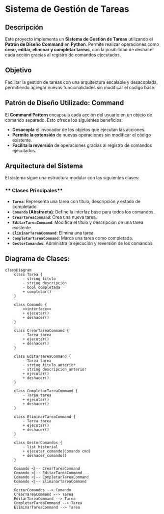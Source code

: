 #  Sistema de Gestión de Tareas

##  Descripción
Este proyecto implementa un **Sistema de Gestión de Tareas** utilizando el **Patrón de Diseño Command** en **Python**. 
Permite realizar operaciones como **crear, editar, eliminar y completar tareas**, con la posibilidad de deshacer cada acción gracias al registro de comandos ejecutados.

##  Objetivo
Facilitar la gestión de tareas con una arquitectura escalable y desacoplada, permitiendo agregar nuevas funcionalidades sin modificar el código base.

##  Patrón de Diseño Utilizado: Command
El **Command Pattern** encapsula cada acción del usuario en un objeto de comando separado. Esto ofrece los siguientes beneficios:
-  **Desacopla** el invocador de los objetos que ejecutan las acciones.
-  **Permite la extensión** de nuevas operaciones sin modificar el código existente.
-  **Facilita la reversión** de operaciones gracias al registro de comandos ejecutados.

##  Arquitectura del Sistema
El sistema sigue una estructura modular con las siguientes clases:

### ** Clases Principales**
- **`Tarea`**: Representa una tarea con título, descripción y estado de completado.
- **`Comando` (Abstracta)**: Define la interfaz base para todos los comandos.
- **`CrearTareaCommand`**: Crea una nueva tarea.
- **`EditarTareaCommand`**: Modifica el título y descripción de una tarea existente.
- **`EliminarTareaCommand`**: Elimina una tarea.
- **`CompletarTareaCommand`**: Marca una tarea como completada.
- **`GestorComandos`**: Administra la ejecución y reversión de los comandos.

##  Diagrama de Clases:

```mermaid
classDiagram
    class Tarea {
        - string titulo
        - string descripcion
        - bool completada
        + completar()
    }
    
    class Comando {
        <<interface>>
        + ejecutar()
        + deshacer()
    }
    
    class CrearTareaCommand {
        - Tarea tarea
        + ejecutar()
        + deshacer()
    }
    
    class EditarTareaCommand {
        - Tarea tarea
        - string titulo_anterior
        - string descripcion_anterior
        + ejecutar()
        + deshacer()
    }
    
    class CompletarTareaCommand {
        - Tarea tarea
        + ejecutar()
        + deshacer()
    }
    
    class EliminarTareaCommand {
        - Tarea tarea
        + ejecutar()
        + deshacer()
    }
    
    class GestorComandos {
        - list historial
        + ejecutar_comando(Comando cmd)
        + deshacer_comando()
    }
    
    Comando <|-- CrearTareaCommand
    Comando <|-- EditarTareaCommand
    Comando <|-- CompletarTareaCommand
    Comando <|-- EliminarTareaCommand
    
    GestorComandos --> Comando
    CrearTareaCommand --> Tarea
    EditarTareaCommand --> Tarea
    CompletarTareaCommand --> Tarea
    EliminarTareaCommand --> Tarea
